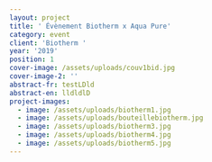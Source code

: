 ```yaml
---
layout: project
title: ' Évènement Biotherm x Aqua Pure'
category: event
client: 'Biotherm '
year: '2019'
position: 1
cover-image: /assets/uploads/couv1bid.jpg
cover-image-2: ''
abstract-fr: testLDld
abstract-en: lldldlD
project-images:
  - image: /assets/uploads/biotherm1.jpg
  - image: /assets/uploads/bouteillebiotherm.jpg
  - image: /assets/uploads/biotherm3.jpg
  - image: /assets/uploads/biotherm4.jpg
  - image: /assets/uploads/biotherm5.jpg
---
```


